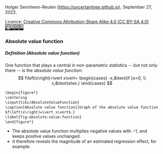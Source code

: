 Holger Sennhenn-Reulen (https://uncertaintree.github.io), September 27, 2022. 

Licence: [Creative Commons Attribution-Share Alike 4.0 (CC BY-SA 4.0)   <img src="https://github.com/uncertaintree/uncertaintree.github.io/blob/master/oer/cc_by_sa.png" width="60" height="20">](https://creativecommons.org/licenses/by-sa/4.0/)

### Absolute value function
##### Definition (Absolute value function)
One function that plays a central in non-parametric statistics -- but not only there -- is the *absolute value function*:
$$
f\left(x\right)=\vert x\vert=
\begin{cases}
-x,&\text{if }x<0,
\\
x,&\text{else.}
\end{cases}
$$

```
\begin{figure*}
\centering
\input{tikz/AbsoluteValueFunction}
\caption[Absolute value function]{Graph of the absolute value function $f\left(x\right)=\vert x\vert$.}
\label{fig:absolute:value:function}
\end{figure*}
```

- The absolute value function multiplies negative values with $-1$, and keeps positive values unchanged. 
- It therefore reveals the magnitude of an estimated regression effect, for example. 